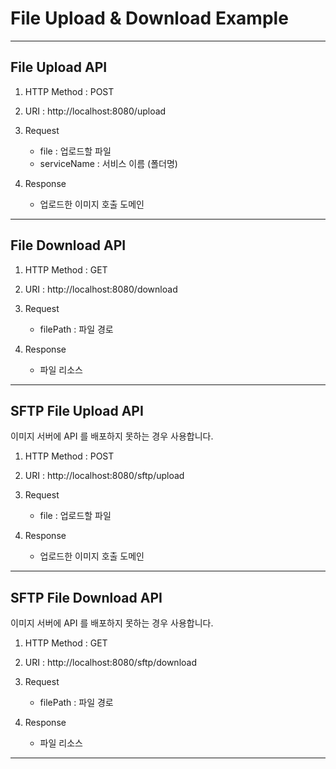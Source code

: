 
# File Upload & Download Example

---

## File Upload API

1. HTTP Method : POST

2. URI : http://localhost:8080/upload

3. Request
   - file : 업로드할 파일
   - serviceName : 서비스 이름 (폴더명)

4. Response
   - 업로드한 이미지 호출 도메인

----

## File Download API

1. HTTP Method : GET

2. URI : http://localhost:8080/download

3. Request
   - filePath : 파일 경로

4. Response
   - 파일 리소스

----

## SFTP File Upload API
이미지 서버에 API 를 배포하지 못하는 경우 사용합니다.

1. HTTP Method : POST

2. URI : http://localhost:8080/sftp/upload

3. Request
   - file : 업로드할 파일

4. Response
   - 업로드한 이미지 호출 도메인

----

## SFTP File Download API
이미지 서버에 API 를 배포하지 못하는 경우 사용합니다.

1. HTTP Method : GET

2. URI : http://localhost:8080/sftp/download

3. Request
   - filePath : 파일 경로

4. Response
   - 파일 리소스
----